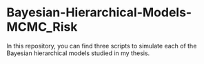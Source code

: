 # Bayesian-Hierarchical-Models-MCMC_Risk
In this repository, you can find three scripts to simulate each of the Bayesian hierarchical models studied in my thesis.
